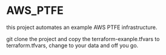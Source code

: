 # AWS_PTFE

this project automates an example AWS PTFE infrastructure. 

git clone the project and copy the terraform-exanple.tfvars to terraform.tfvars, change to your data and off you go.
